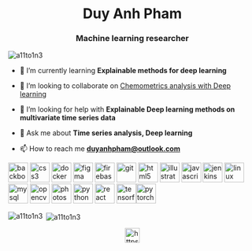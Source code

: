 <h1 align="center">Duy Anh Pham</h1>
<h3 align="center">Machine learning researcher</h3>

<p align="left"> <img src="https://komarev.com/ghpvc/?username=a11to1n3" alt="a11to1n3" /> </p>

- 🌱 I’m currently learning **Explainable methods for deep learning**

- 👯 I’m looking to collaborate on [Chemometrics analysis with Deep learning](https://github.com/a11to1n3/VIS-Chemometrics-MLDL)

- 🤝 I’m looking for help with **Explainable Deep learning methods on multivariate time series data**

- 💬 Ask me about **Time series analysis, Deep learning**

- 📫 How to reach me **duyanhpham@outlook.com**

<p align="left"><img src="https://cdn.worldvectorlogo.com/logos/backbone-icon.svg" alt="backbonejs" width="40" height="40"/> <img src="https://cdn.worldvectorlogo.com/logos/css-5.svg" alt="css3" width="40" height="40"/> <img src="https://cdn.worldvectorlogo.com/logos/docker.svg" alt="docker" width="40" height="40"/> <img src="https://www.vectorlogo.zone/logos/figma/figma-icon.svg" alt="figma" width="40" height="40"/> <img src="https://www.vectorlogo.zone/logos/firebase/firebase-icon.svg" alt="firebase" width="40" height="40"/> <img src="https://www.vectorlogo.zone/logos/git-scm/git-scm-icon.svg" alt="git" width="40" height="40"/> <img src="https://cdn.worldvectorlogo.com/logos/html5.svg" alt="html5" width="40" height="40"/> <img src="https://www.vectorlogo.zone/logos/adobe_illustrator/adobe_illustrator-icon.svg" alt="illustrator" width="40" height="40"/> <img src="https://cdn.worldvectorlogo.com/logos/logo-javascript.svg" alt="javascript" width="40" height="40"/> <img src="https://www.vectorlogo.zone/logos/jenkins/jenkins-icon.svg" alt="jenkins" width="40" height="40"/> <img src="https://cdn.worldvectorlogo.com/logos/ubuntu-icon.svg" alt="linux" width="40" height="40"/> <img src="https://cdn.worldvectorlogo.com/logos/mysql-6.svg" alt="mysql" width="40" height="40"/> <img src="https://www.vectorlogo.zone/logos/opencv/opencv-icon.svg" alt="opencv" width="40" height="40"/> <img src="https://cdn.worldvectorlogo.com/logos/photoshop-cc.svg" alt="photoshop" width="40" height="40"/> <img src="https://cdn.worldvectorlogo.com/logos/python-3.svg" alt="python" width="40" height="40"/> <img src="https://cdn.worldvectorlogo.com/logos/react-2.svg" alt="react" width="40" height="40"/> <img src="https://www.vectorlogo.zone/logos/tensorflow/tensorflow-icon.svg" alt="tensorflow" width="40" height="40"/><img src="https://www.vectorlogo.zone/logos/pytorch/pytorch-icon.svg" alt="pytorch" width="40" height="40"/></p><p><img align="left" src="https://github-readme-stats.vercel.app/api/top-langs/?username=a11to1n3&layout=compact&hide=html" alt="a11to1n3" /></p>

<p>&nbsp;<img align="center" src="https://github-readme-stats.vercel.app/api?username=a11to1n3&show_icons=true" alt="a11to1n3" /></p>

<p align="center">
<a href="https://www.linkedin.com/in/duypham1613/" target="blank"><img align="center" src="https://cdn.jsdelivr.net/npm/simple-icons@3.0.1/icons/linkedin.svg" alt="https://www.linkedin.com/in/duypham1613/" height="30" width="30" /></a>
</p>

